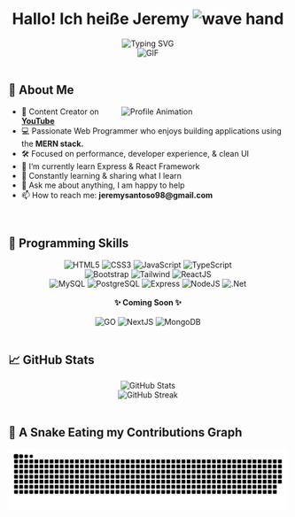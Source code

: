 <h1 align="center">
  Hallo! Ich heiße Jeremy
  <img
    src="https://raw.githubusercontent.com/nixin72/nixin72/master/wave.gif"
    width="40"
    height="40"
    alt="wave hand"
  />
</h1>

<div align="center">
  <img
    src="https://readme-typing-svg.herokuapp.com?font=Fira+Code&weight=500&pause=1000&color=61DAFB&center=true&vCenter=true&width=435&lines=Fullstack+Dev+%7C+MERN+Stack+Enjoyer;YouTuber+@kursusTUTOR;"
    alt="Typing SVG"
  />
</div>

<div align="center">
  <img
    alt="GIF"
    src="https://user-images.githubusercontent.com/74038190/212748830-4c709398-a386-4761-84d7-9e10b98fbe6e.gif"
  />
</div>
<br />

<h2>🚀 About Me</h2>
<img
  align="right"
  src="https://user-images.githubusercontent.com/74038190/213911110-aedbef38-a29f-4b6b-a65c-11608b4f75a5.gif"
  width="300"
  alt="Profile Animation"
/>
<ul>
  <li>
    🎥 Content Creator on
    <b><a href="https://youtube.com/@kursusTUTOR">YouTube</a></b>
  </li>
  <li>
    💻 Passionate Web Programmer who enjoys building applications using the
    <b>MERN stack.</b>
  </li>
  <li>🛠️ Focused on performance, developer experience, & clean UI</li>
  <li>🌱 I’m currently learn Express & React Framework</li>
  <li>🧠 Constantly learning & sharing what I learn</li>
  <li>💬 Ask me about anything, I am happy to help</li>
  <li>📫 How to reach me: <b>jeremysantoso98@gmail.com</b></li>
</ul>
<br />

<h2>🧠 Programming Skills</h2>
<div align="center">
  <img
    alt="HTML5"
    src="https://img.shields.io/badge/html5-%23E34F26.svg?style=for-the-badge&logo=html5&logoColor=white"
  />
  <img
    alt="CSS3"
    src="https://img.shields.io/badge/CSS3-%231572B6.svg?style=for-the-badge&logo=css3&logoColor=white"
  />
  <img
    alt="JavaScript"
    src="https://img.shields.io/badge/javascript-%23323330.svg?style=for-the-badge&logo=javascript&logoColor=%23F7DF1E"
  />
  <img
    alt="TypeScript"
    src="https://img.shields.io/badge/TypeScript-3178C6.svg?style=for-the-badge&logo=typescript&logoColor=white"
  />
  <br />
  <img
    alt="Bootstrap"
    src="https://img.shields.io/badge/Bootstrap-%23563D7C.svg?style=for-the-badge&logo=bootstrap&logoColor=white"
  />
  <img
    alt="Tailwind"
    src="https://img.shields.io/badge/Tailwind%20CSS-38B2AC.svg?style=for-the-badge&logo=tailwindcss&logoColor=white"
  />
  <img
    alt="ReactJS"
    src="https://img.shields.io/badge/React.js-20232A.svg?style=for-the-badge&logo=react&logoColor=61DAFB"
  />
  <br />
  <img
    alt="MySQL"
    src="https://img.shields.io/badge/MySQL-%234479A1.svg?style=for-the-badge&logo=mysql&logoColor=white"
  />
  <img
    alt="PostgreSQL"
    src="https://img.shields.io/badge/PostgreSQL-%23336791.svg?style=for-the-badge&logo=postgresql&logoColor=white"
  />
  <img
    alt="Express"
    src="https://img.shields.io/badge/Express-000000.svg?style=for-the-badge&logo=express&logoColor=white"
  />
  <img
    alt="NodeJS"
    src="https://img.shields.io/badge/Node.js-%23339933.svg?style=for-the-badge&logo=node.js&logoColor=white"
  />
  <img
    alt=".Net"
    src="https://img.shields.io/badge/.NET-5C2D91?style=for-the-badge&logo=.net&logoColor=white"
  />
  <br /><br />
  <b>✨ Coming Soon ✨</b>
  <br /><br />
  <img
    alt="GO"
    src="https://img.shields.io/badge/Go-00ADD8.svg?style=for-the-badge&logo=go&logoColor=white"
  />
  <img
    alt="NextJS"
    src="https://img.shields.io/badge/Next.js-000000.svg?style=for-the-badge&logo=next.js&logoColor=white"
  />
  <img
    alt="MongoDB"
    src="https://img.shields.io/badge/MongoDB-47A248.svg?style=for-the-badge&logo=mongodb&logoColor=white"
  />
</div>
<br />

<h2>📈 GitHub Stats</h2>
<div align="center">
  <img
    src="https://github-readme-stats.vercel.app/api?username=jeromedesantos12&show_icons=true&theme=react&hide=contribs&count_private=true"
    alt="GitHub Stats"
  />
  <br />
  <img
    src="https://github-readme-streak-stats.herokuapp.com/?user=jeromedesantos12&theme=react"
    alt="GitHub Streak"
  />
</div>
<br />

<h2>🐍 A Snake Eating my Contributions Graph </h2>
<div align="center">
  <picture>
    <source 
      media="(prefers-color-scheme: dark)" 
      srcset="https://raw.githubusercontent.com/jeromedesantos12/jeromedesantos12/output/github-contribution-grid-snake-dark.svg"
      >
    <source 
      media="(prefers-color-scheme: light)" 
      srcset="https://raw.githubusercontent.com/platane/platane/output/github-contribution-grid-snake.svg"
      >
    <img 
      alt="github contribution grid snake animation" 
      src="https://raw.githubusercontent.com/platane/platane/output/github-contribution-grid-snake.svg"
      >
  </picture>
</div>
</div>

